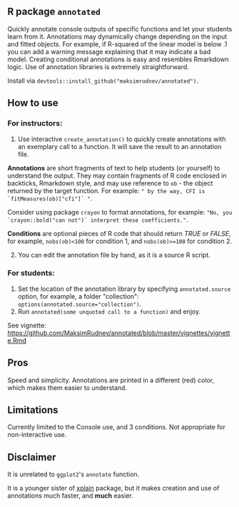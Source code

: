 ## R package `annotated` 

Quickly annotate console outputs of specific functions and let your students learn from it. Annotations may dynamically change depending on the input and fitted objects. For example, if R-squared of the linear model is below .1 you can add a warning message explaining that it may indicate a bad model. Creating conditional annotations is easy and resembles Rmarkdown logic. Use of annotation libraries is extremely straightforward.

Install via `devtools::install_github("maksimrudnev/annotated")`.

## How to use

### For instructors:

1. Use interactive `create_annotation()` to quickly create annotations with an exemplary call to a function. It will save the result to an annotation file.

**Annotations** are short fragments of text to help students (or yourself) to understand the output. They may contain fragments of R code enclosed in backticks, Rmarkdown style, and may use reference to `ob` - the object returned by the target function. For example: ```" by the way, CFI is `fitMeasures(ob)["cfi"]` "```. 

Consider using package `crayon` to format annotations, for example: ```"No, you `crayon::bold("can not")` interpret these coefficients."```.

**Conditions** are optional pieces of R code that should return *TRUE* or *FALSE*, for example, `nobs(ob)<100` for condition 1, and `nobs(ob)>=100` for condition 2.

2. You can edit the annotation file by hand, as it is a source R script.

### For students:

1. Set the location of the annotation library by specifying `annotated.source` option, for example, a folder "collection": `options(annotated.source="collection")`.
2. Run `annotated(some unquoted call to a function)` and enjoy.

See vignette: https://github.com/MaksimRudnev/annotated/blob/master/vignettes/vignette.Rmd

## Pros

Speed and simplicity.
Annotations are printed in a different (red) color, which makes them easier to understand.


## Limitations

Currently limited to the Console use, and 3 conditions. Not appropriate for non-interactive use.

## Disclaimer 

It is unrelated to `ggplot2`'s `annotate` function.

It is a younger sister of [xplain](http://www.zuckarelli.de/xplain/index.html) package, but it makes creation and use of annotations much faster, and **much** easier.
